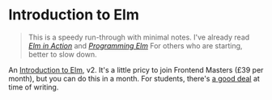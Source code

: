 # Introduction to Elm

> This is a speedy run-through with minimal notes.
> I've already read _[Elm in Action](https://www.manning.com/books/elm-in-action)_ and _[Programming Elm](https://pragprog.com/titles/jfelm/programming-elm/)_
> For others who are starting, better to slow down.

An [Introduction to Elm](https://frontendmasters.com/courses/intro-elm/), v2. It's a little pricy to join Frontend Masters (£39 per month), but you can do this in a month. For students, there's [a good deal](https://frontendmasters.com/welcome/github-student-developers/) at time of writing.

